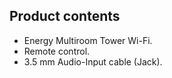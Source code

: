 ## Product contents

- Energy Multiroom Tower Wi-Fi.
- Remote control.
- 3.5 mm Audio-Input cable (Jack). 
